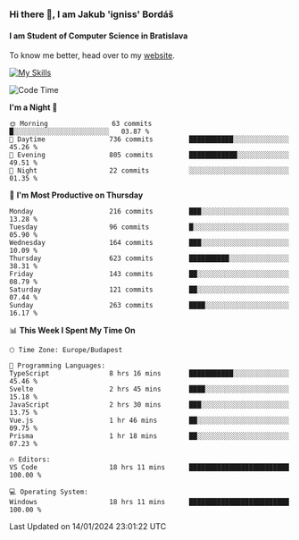 ### Hi there 👋, I am Jakub 'igniss' Bordáš

#### I am Student of Computer Science in Bratislava
To know me better, head over to my [website](https://bordas.sk).

[![My Skills](https://skillicons.dev/icons?i=js,html,css,figma,svelte,java,kotlin,python,postgresql,typescript,nest,nodejs)](https://bordas.sk)


<!--START_SECTION:waka-->
![Code Time](http://img.shields.io/badge/Code%20Time-1%2C349%20hrs%2010%20mins-blue)

**I'm a Night 🦉** 

```text
🌞 Morning                63 commits          █░░░░░░░░░░░░░░░░░░░░░░░░   03.87 % 
🌆 Daytime                736 commits         ███████████░░░░░░░░░░░░░░   45.26 % 
🌃 Evening                805 commits         ████████████░░░░░░░░░░░░░   49.51 % 
🌙 Night                  22 commits          ░░░░░░░░░░░░░░░░░░░░░░░░░   01.35 % 
```
📅 **I'm Most Productive on Thursday** 

```text
Monday                   216 commits         ███░░░░░░░░░░░░░░░░░░░░░░   13.28 % 
Tuesday                  96 commits          █░░░░░░░░░░░░░░░░░░░░░░░░   05.90 % 
Wednesday                164 commits         ███░░░░░░░░░░░░░░░░░░░░░░   10.09 % 
Thursday                 623 commits         ██████████░░░░░░░░░░░░░░░   38.31 % 
Friday                   143 commits         ██░░░░░░░░░░░░░░░░░░░░░░░   08.79 % 
Saturday                 121 commits         ██░░░░░░░░░░░░░░░░░░░░░░░   07.44 % 
Sunday                   263 commits         ████░░░░░░░░░░░░░░░░░░░░░   16.17 % 
```


📊 **This Week I Spent My Time On** 

```text
🕑︎ Time Zone: Europe/Budapest

💬 Programming Languages: 
TypeScript               8 hrs 16 mins       ███████████░░░░░░░░░░░░░░   45.46 % 
Svelte                   2 hrs 45 mins       ████░░░░░░░░░░░░░░░░░░░░░   15.18 % 
JavaScript               2 hrs 30 mins       ███░░░░░░░░░░░░░░░░░░░░░░   13.75 % 
Vue.js                   1 hr 46 mins        ██░░░░░░░░░░░░░░░░░░░░░░░   09.75 % 
Prisma                   1 hr 18 mins        ██░░░░░░░░░░░░░░░░░░░░░░░   07.23 % 

🔥 Editors: 
VS Code                  18 hrs 11 mins      █████████████████████████   100.00 % 

💻 Operating System: 
Windows                  18 hrs 11 mins      █████████████████████████   100.00 % 
```


 Last Updated on 14/01/2024 23:01:22 UTC
<!--END_SECTION:waka-->
